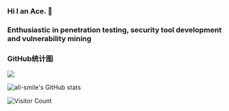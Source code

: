 ### Hi I an Ace. 👋
### Enthusiastic in penetration testing, security tool development and vulnerability mining

### GitHub统计图
![](https://activity-graph.herokuapp.com/graph?username=huclilu&theme=github)


![all-smile's GitHub stats](https://github-readme-stats.vercel.app/api?username=huclilu&show_icons=true&theme=tokyonight)

![Visitor Count](https://profile-counter.glitch.me/huclilu/count.svg)
